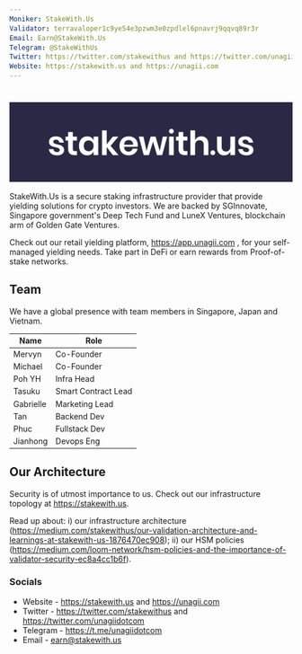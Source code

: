 ```yaml
---
Moniker: StakeWith.Us
Validator: terravaloper1c9ye54e3pzwm3e0zpdlel6pnavrj9qqvq89r3r
Email: Earn@StakeWith.Us
Telegram: @StakeWithUs
Twitter: https://twitter.com/stakewithus and https://twitter.com/unagiidotcom
Website: https://stakewith.us and https://unagii.com
---
```


#
![StakeWithUs](stakewith.us_darkoncolour.png)

StakeWith.Us is a secure staking infrastructure provider that provide yielding solutions for crypto investors. We are backed by SGInnovate, Singapore government's Deep Tech Fund and LuneX Ventures, blockchain arm of Golden Gate Ventures.

Check out our retail yielding platform, https://app.unagii.com , for your self-managed yielding needs. Take part in DeFi or earn rewards from Proof-of-stake networks.

## Team

We have a global presence with team members in Singapore, Japan and Vietnam.

| Name      | Role                |
| --------- | ------------------- |
| Mervyn    | Co-Founder          |
| Michael   | Co-Founder          |
| Poh YH    | Infra Head          |
| Tasuku    | Smart Contract Lead |
| Gabrielle | Marketing Lead      |
| Tan       | Backend Dev         |
| Phuc      | Fullstack Dev       |
| Jianhong  | Devops Eng          |

## Our Architecture

Security is of utmost importance to us. Check out our infrastructure topology at https://stakewith.us. 

Read up about:
i) our infrastructure architecture (https://medium.com/stakewithus/our-validation-architecture-and-learnings-at-stakewith-us-1876470ec908);
ii) our HSM policies (https://medium.com/loom-network/hsm-policies-and-the-importance-of-validator-security-ec8a4cc1b6f).

### Socials

- Website - https://stakewith.us and https://unagii.com
- Twitter - https://twitter.com/stakewithus and https://twitter.com/unagiidotcom
- Telegram - https://t.me/unagiidotcom
- Email - earn@stakewith.us
